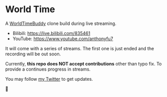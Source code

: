 # World Time

A [WorldTimeBuddy](https://www.worldtimebuddy.com/) clone build during live streaming.

- Bilibili: https://live.bilibili.com/835461
- YouTube: https://www.youtube.com/anthonyfu7

It will come with a series of streams. The first one is just ended and the recording will be out soon.

Currently, **this repo does NOT accept contributions** other than typo fix. To provide a continues progress in streams.

You may follow [my Twitter](https://twitter.com/antfu7) to get updates.

🙌
